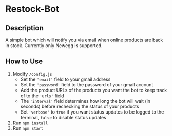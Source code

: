 # Restock-Bot

## Description

A simple bot which will notify you via email when online products are back in stock. Currently only Newegg is supported.

## How to Use

1. Modify `/config.js`
    - Set the `'email'` field to your gmail address
    - Set the `'password'` field to the password of your gmail account
    - Add the product URLs of the products you want the bot to keep track of to the `'urls'` field
    - The `'interval'` field determines how long the bot will wait (in seconds) before rechecking the status of your products
    - Set `'verbose'` to `true` if you want status updates to be logged to the terminal, `false` to disable status updates
2. Run `npm install`
3. Run `npm start`

